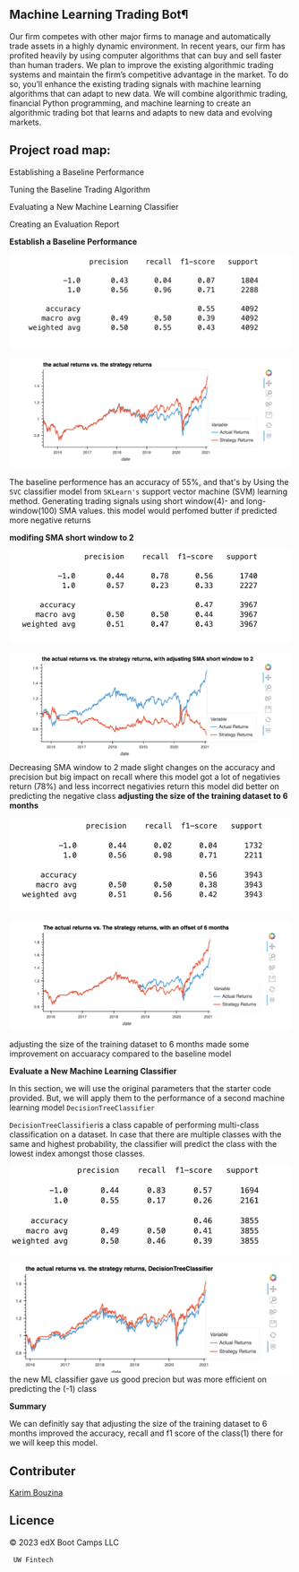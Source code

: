 
## Machine Learning Trading Bot¶


Our firm competes with other major firms to manage and automatically trade assets in a highly dynamic environment. In recent years, our firm has profited heavily by using computer algorithms that can buy and sell faster than human traders.
We plan to improve the existing algorithmic trading systems and maintain the firm’s competitive advantage in the market. To do so, you’ll enhance the existing trading signals with machine learning algorithms that can adapt to new data.
We will combine algorithmic trading, financial Python programming, and machine learning to create an algorithmic trading bot that learns and adapts to new data and evolving markets.

## Project road map:

Establishing a Baseline Performance

Tuning  the Baseline Trading Algorithm

Evaluating a New Machine Learning Classifier

Creating an Evaluation Report

**Establish a Baseline Performance**

![Image 01](https://github.com/karim985/Fintechallenge14/blob/main/images/image01.png)

![Image 02](https://github.com/karim985/Fintechallenge14/blob/main/images/image02.png)

The baseline performence has an accuracy of 55%, and that's by Using the `SVC` classifier model from `SKLearn's` support vector machine (SVM) learning method.
Generating trading signals using short window(4)- and long-window(100) SMA values.
this model would perfomed butter if predicted more negative returns 



**modifing SMA short window to 2**

![image 05](https://github.com/karim985/Fintechallenge14/blob/main/images/image05.png)

![image 06](https://github.com/karim985/Fintechallenge14/blob/main/images/image06.png)
Decreasing SMA window to 2 made slight changes on the accuracy and precision but big impact on recall where this model got a lot of negativies return (78%) and less incorrect negativies return
this model did better on predicting the negative class 
**adjusting the size of the training dataset to 6 months**


![image 03](https://github.com/karim985/Fintechallenge14/blob/main/images/image03.png)

![image 04](https://github.com/karim985/Fintechallenge14/blob/main/images/image04.png)

adjusting the size of the training dataset to 6 months made some improvement on accuaracy compared to the baseline model 

**Evaluate a New Machine Learning Classifier**

In this section, we will use the original parameters that the starter code provided. But, we will apply them to the performance of a second machine learning model `DecisionTreeClassifier`

`DecisionTreeClassifier`is a class capable of performing multi-class classification on a dataset. In case that there are multiple classes with the same and highest probability, the classifier will predict the class with the lowest index amongst those classes.

![image 07](https://github.com/karim985/Fintechallenge14/blob/main/images/image07.png)

![image 08](https://github.com/karim985/Fintechallenge14/blob/main/images/image08.png)
the new ML classifier gave us good precion but was more efficient on predicting the (-1) class 

**Summary**

We can definitly say that adjusting the size of the training dataset to 6 months improved the accuracy, recall and f1 score of the class(1) there for we will keep this model. 


## Contributer

[Karim Bouzina](https://www.linkedin.com/in/karim-bouzina-574348244/)

## Licence 

© 2023 edX Boot Camps LLC

     UW Fintech 


